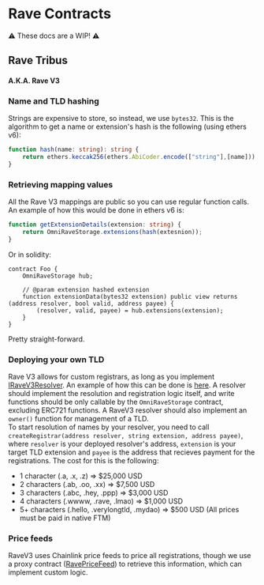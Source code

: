 # Rave Contracts

⚠️ These docs are a WIP! ⚠️

## Rave Tribus
#### A.K.A. Rave V3

### Name and TLD hashing
Strings are expensive to store, so instead, we use `bytes32`. This is the algorithm to get a name or extension's hash is the following (using ethers v6):
```ts
function hash(name: string): string {
    return ethers.keccak256(ethers.AbiCoder.encode(["string"],[name]));
}
```

### Retrieving mapping values
All the Rave V3 mappings are public so you can use regular function calls. An example of how this would be done in ethers v6 is:
```ts
function getExtensionDetails(extension: string) {
    return OmniRaveStorage.extensions(hash(extesnion));
}
```
Or in solidity:
```sol
contract Foo {
    OmniRaveStorage hub;

    // @param extension hashed extension
    function extensionData(bytes32 extension) public view returns (address resolver, bool valid, address payee) {
        (resolver, valid, payee) = hub.extensions(extension);
    }
}
```
Pretty straight-forward.

### Deploying your own TLD
Rave V3 allows for custom registrars, as long as you implement [IRaveV3Resolver](/contracts/Core/RaveV3/IRaveV3Resolver.sol). An example of how this can be done is [here](/contracts/Core/RaveV3/RaveV3BasicRegistrar.sol). A resolver should implement the resolution and registration logic itself, and write functions should be only callable by the `OmniRaveStorage` contract, excluding ERC721 functions. A RaveV3 resolver should also implement an `owner()` function for management of a TLD.<br />
To start resolution of names by your resolver, you need to call `createRegistrar(address resolver, string extension, address payee)`, where `resolver` is your deployed resolver's address, `extension` is your target TLD extension and `payee` is the address that recieves payment for the registrations. The cost for this is the following:
 - 1 character (.a, .x, .z) => $25,000 USD
 - 2 characters (.ab, .oo, .xx) => $7,500 USD
 - 3 characters (.abc, .hey, .ppp) => $3,000 USD
 - 4 characters (.wwww, .rave, .lmao) => $1,000 USD
 - 5+ characters (.hello, .verylongtld, .mydao) => $500 USD
(All prices must be paid in native FTM)

### Price feeds
RaveV3 uses Chainlink price feeds to price all registrations, though we use a proxy contract ([RavePriceFeed](/contracts/Core/RaveV3/RavePriceFeed.sol)) to retrieve this information, which can implement custom logic.